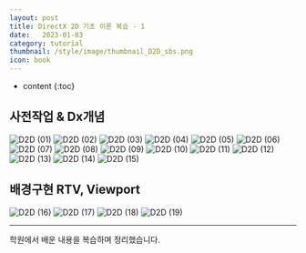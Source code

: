 ```yaml
---
layout: post
title: DirectX 2D 기초 이론 복습 - 1
date:   2023-01-03
category: tutorial
thumbnail: /style/image/thumbnail_D2D_sbs.png
icon: book
---
```


* content
{:toc}

## 사전작업 & Dx개념

![D2D (01)](https://github.com/ssonsonya/ssonsonya.github.io/assets/116151781/32700807-9eaa-409f-8609-f1c578d61746)
![D2D (02)](https://github.com/ssonsonya/ssonsonya.github.io/assets/116151781/dd24cc7b-58e8-409c-8304-bfb70e346b5d)
![D2D (03)](https://github.com/ssonsonya/ssonsonya.github.io/assets/116151781/1ee367c1-71d9-48f0-93ac-fdc8dd77446b)
![D2D (04)](https://github.com/ssonsonya/ssonsonya.github.io/assets/116151781/d3f7bbae-72fc-43d2-abae-35353b082bb2)
![D2D (05)](https://github.com/ssonsonya/ssonsonya.github.io/assets/116151781/d28dc3db-b6bf-4056-8b73-76ee0bf51119)
![D2D (06)](https://github.com/ssonsonya/ssonsonya.github.io/assets/116151781/e97f205a-85a8-477d-9d35-b169dd07b62d)
![D2D (07)](https://github.com/ssonsonya/ssonsonya.github.io/assets/116151781/fc60c87b-c47f-43bb-8d54-f8056f46993e)
![D2D (08)](https://github.com/ssonsonya/ssonsonya.github.io/assets/116151781/9f460a2d-75db-4eeb-9456-33cb1c17dc51)
![D2D (09)](https://github.com/ssonsonya/ssonsonya.github.io/assets/116151781/aaea1f13-97c4-406f-b37f-6467fc7b7397)
![D2D (10)](https://github.com/ssonsonya/ssonsonya.github.io/assets/116151781/c513264d-b944-4a5a-b6d1-1f8ed5f9ad14)
![D2D (11)](https://github.com/ssonsonya/ssonsonya.github.io/assets/116151781/ef14ff78-854b-4cde-983d-e0f84f185a96)
![D2D (12)](https://github.com/ssonsonya/ssonsonya.github.io/assets/116151781/a781162a-adfb-44c0-a0a2-8cc0f91d418b)
![D2D (13)](https://github.com/ssonsonya/ssonsonya.github.io/assets/116151781/ee9d2f33-dd27-4215-b53a-930b83376e40)
![D2D (14)](https://github.com/ssonsonya/ssonsonya.github.io/assets/116151781/2bde7e9a-a360-451c-8d3b-85c23f361eba)
![D2D (15)](https://github.com/ssonsonya/ssonsonya.github.io/assets/116151781/a1787927-61bb-4ad7-b925-272312eb0348)

## 배경구현 RTV, Viewport
![D2D (16)](https://github.com/ssonsonya/ssonsonya.github.io/assets/116151781/5abddd83-7310-4249-85c2-fca8e44a411d)
![D2D (17)](https://github.com/ssonsonya/ssonsonya.github.io/assets/116151781/052f3040-6917-43b8-9fd5-c86886537cd2)
![D2D (18)](https://github.com/ssonsonya/ssonsonya.github.io/assets/116151781/1a12550f-ce2b-4283-b37f-9bda56efce1e)
![D2D (19)](https://github.com/ssonsonya/ssonsonya.github.io/assets/116151781/3b640d39-4ff1-48f4-b332-bde66f3fc903)

***
학원에서 배운 내용을 복습하며 정리했습니다.